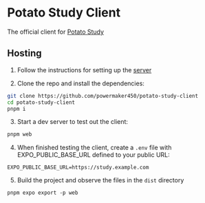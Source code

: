 # Potato Study Client

The official client for [Potato Study](https://github.com/powermaker450/potato-study)

## Hosting
1. Follow the instructions for setting up the [server](https://github.com/powermaker450/potato-study)

2. Clone the repo and install the dependencies:
```bash
git clone https://github.com/powermaker450/potato-study-client
cd potato-study-client
pnpm i
```

3. Start a dev server to test out the client:
```bash
pnpm web
```

4. When finished testing the client, create a `.env` file with EXPO_PUBLIC_BASE_URL defined to your public URL:
```
EXPO_PUBLIC_BASE_URL=https://study.example.com
```

5. Build the project and observe the files in the `dist` directory
```
pnpm expo export -p web
```
